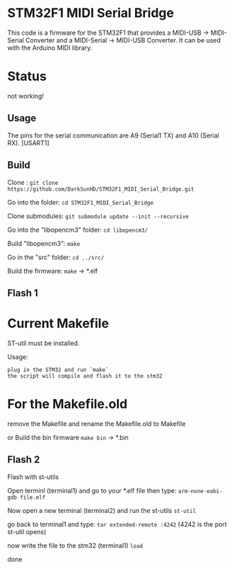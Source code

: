
# STM32F1 MIDI Serial Bridge
This code is a firmware for the STM32F1 that provides a MIDI-USB -> MIDI-Serial Converter and a MIDI-Serial -> MIDI-USB Converter.
It can be used with the Arduino MIDI library.


# Status
not working!

## Usage
The pins for the serial communication are A9 (Serial1 TX) and A10 (Serial RX).	[USART1]


## Build

Clone : 
`git clone https://github.com/DarkSunHD/STM32F1_MIDI_Serial_Bridge.git`

Go into the folder: 
`cd STM32F1_MIDI_Serial_Bridge`

Clone submodules: 
`git submodule update --init --recursive`

Go into the "libopencm3" folder: 
`cd libopencm3/`

Build "libopencm3": 
`make`

Go in the "src" folder: 
`cd ../src/`

Build the firmware: 
`make` -> *.elf


## Flash 1

# Current Makefile

ST-util must be installed.

Usage:

	plug in the STM32 and run `make`
	the script will compile and flash it to the stm32


# For the Makefile.old

remove the Makefile and rename the Makefile.old to Makefile

or Build the bin firmware
`make bin` -> *.bin


## Flash 2
Flash with st-utils


Open terminl (terminal1) and go to your *.elf file then type: `arm-none-eabi-gdb file.elf`

Now open a new terminal (terminal2) and run the st-utils `st-util`

go back to terminal1 and type: `tar extended-remote :4242` (4242 is the port st-util opens)

now write the file to the stm32 (terminal1) `load`

done
